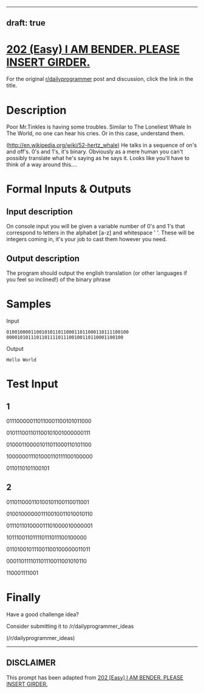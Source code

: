 ---
draft: true
----

# [202 (Easy) I AM BENDER. PLEASE INSERT GIRDER.](https://www.reddit.com/r/dailyprogrammer/comments/2w84hl/20150216_challenge_202_easy_i_am_bender_please/)

For the original [r/dailyprogrammer](https://www.reddit.com/r/dailyprogrammer/) post and discussion, click the link in the title.

# Description
Poor Mr.Tinkles is having some troubles. Similar to The Loneliest Whale In The World, no one can hear his cries. Or in this case, understand them.

(http://en.wikipedia.org/wiki/52-hertz_whale)
He talks in a sequence of on's and off's. 0's and 1's, it's binary. Obviously as a mere human you can't possibly translate what he's saying as he says it. Looks like you'll have to think of a way around this....

# Formal Inputs & Outputs
## Input description
On console input you will be given a variable number of 0's and 1's that correspond to letters in the alphabet [a-z] and whitespace ' '. These will be integers coming in, it's your job to cast them however you need.

## Output description
The program should output the english translation (or other languages if you feel so inclined!) of the binary phrase

# Samples
Input


```
010010000110010101101100011011000110111100100
0000101011101101111011100100110110001100100
```
Output


```
Hello World
```
# Test Input
## 1
011100000110110001100101011000

010111001101100101001000000111

010001100001011011000110101100

100000011101000110111100100000

0110110101100101

## 2
011011000110100101100110011001

010010000001110010011010010110

011101101000011101000010000001

101110011011110111011100100000

011010010111001100100000011011

000110111101101110011001010110

110001111001

# Finally
Have a good challenge idea?

Consider submitting it to /r/dailyprogrammer_ideas

(/r/dailyprogrammer_ideas)

----
## **DISCLAIMER**
This prompt has been adapted from [202 [Easy] I AM BENDER. PLEASE INSERT GIRDER.](https://www.reddit.com/r/dailyprogrammer/comments/2w84hl/20150216_challenge_202_easy_i_am_bender_please/
)
